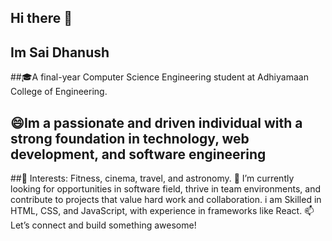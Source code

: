 ## Hi there 👋
## Im Sai Dhanush
##🎓A final-year Computer Science Engineering student at Adhiyamaan College of Engineering.
## 😄Im a passionate and driven individual with a strong foundation in technology, web development, and software engineering
##🌟 Interests: Fitness, cinema, travel, and astronomy.
🌱 I’m currently looking for opportunities in  software field, thrive in team environments, and contribute to projects that value hard work and collaboration. i am Skilled in HTML, CSS, and JavaScript, with experience in frameworks like React.
📫 Let’s connect and build something awesome!




